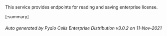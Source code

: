 






This service provides endpoints for reading and saving enterprise license.

[:summary]

###### Auto generated by Pydio Cells Enterprise Distribution v3.0.2 on 11-Nov-2021
